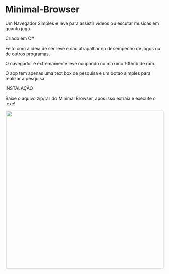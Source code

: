 # Minimal-Browser
Um Navegador Simples e leve para assistir vídeos ou escutar musicas em quanto joga.

Criado em C#

Feito com a ideia de ser leve e nao atrapalhar no desempenho de jogos ou de outros programas.

O navegador é extremamente leve ocupando no maximo 100mb de ram.

O app tem apenas uma text box de pesquisa e um botao simples para realizar a pesquisa.

INSTALAÇÃO

Baixe o aquivo zip/rar do Minimal Browser, apos isso extraia e execute o .exe!

<div align="center">
<img src="https://user-images.githubusercontent.com/82592176/150664629-b9413300-d629-4cff-82a4-1af8168a6289.png" width="500px" />
</div>



